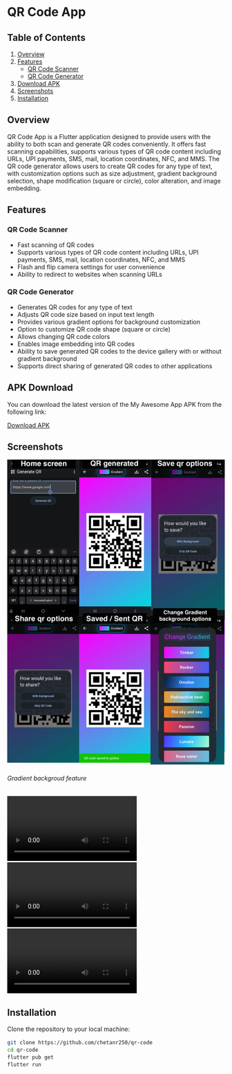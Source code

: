 # QR Code App

## Table of Contents

1. [Overview](#overview)
2. [Features](#features)
   - [QR Code Scanner](#qr-code-scanner)
   - [QR Code Generator](#qr-code-generator)
3. [Download APK](#apk-download)
4. [Screenshots](#screenshots)
5. [Installation](#installation)

## Overview <a name="overview"></a>

QR Code App is a Flutter application designed to provide users with the ability to both scan and generate QR codes conveniently. It offers fast scanning capabilities, supports various types of QR code content including URLs, UPI payments, SMS, mail, location coordinates, NFC, and MMS. The QR code generator allows users to create QR codes for any type of text, with customization options such as size adjustment, gradient background selection, shape modification (square or circle), color alteration, and image embedding.

## Features <a name="features"></a>

### QR Code Scanner <a name="qr-code-scanner"></a>

- Fast scanning of QR codes
- Supports various types of QR code content including URLs, UPI payments, SMS, mail, location coordinates, NFC, and MMS
- Flash and flip camera settings for user convenience
- Ability to redirect to websites when scanning URLs

### QR Code Generator <a name="qr-code-generator"></a>

- Generates QR codes for any type of text
- Adjusts QR code size based on input text length
- Provides various gradient options for background customization
- Option to customize QR code shape (square or circle)
- Allows changing QR code colors
- Enables image embedding into QR codes
- Ability to save generated QR codes to the device gallery with or without gradient background
- Supports direct sharing of generated QR codes to other applications

## APK Download <a name="apk-download"></a>

You can download the latest version of the My Awesome App APK from the following link:

[Download APK](https://github.com/chetanr250/qr_code/raw/main/apk/app-release.apk)

## Screenshots <a name="screenshots"></a>

![Generate QR Code](demo_imgs/generate_qr.png)

###### Gradient backgroud feature

![Gradient backgroud feature video](demo_imgs/gradient_demo.mp4)
![Customize QR Code Video](demo_imgs/custom_qr_video.mp4)
![Scan QR Code Video](demo_imgs/QR_scanner.mp4)

## Installation <a name="installation"></a>

Clone the repository to your local machine:

```bash
git clone https://github.com/chetanr250/qr-code
cd qr-code
flutter pub get
flutter run
```
